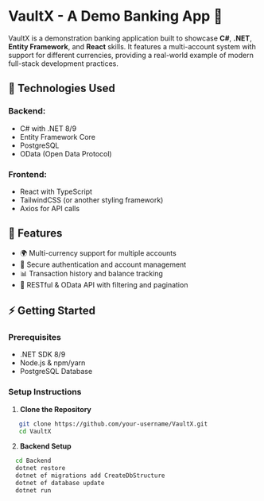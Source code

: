 # VaultX - A Demo Banking App 🏦

VaultX is a demonstration banking application built to showcase **C#**, **.NET**, **Entity Framework**, and **React** skills. It features a multi-account system with support for different currencies, providing a real-world example of modern full-stack development practices.

## 🚀 Technologies Used

### **Backend:**
- C# with .NET 8/9
- Entity Framework Core
- PostgreSQL
- OData (Open Data Protocol)

### **Frontend:**
- React with TypeScript
- TailwindCSS (or another styling framework)
- Axios for API calls

## 🔹 Features
- 🌍 Multi-currency support for multiple accounts
- 🔐 Secure authentication and account management
- 📊 Transaction history and balance tracking
- 📡 RESTful & OData API with filtering and pagination

## ⚡ Getting Started

### **Prerequisites**
- .NET SDK 8/9
- Node.js & npm/yarn
- PostgreSQL Database

### **Setup Instructions**
1. **Clone the Repository**  

```sh
   git clone https://github.com/your-username/VaultX.git
   cd VaultX
```

2. **Backend Setup**

```sh
  cd Backend
  dotnet restore
  dotnet ef migrations add CreateDbStructure
  dotnet ef database update
  dotnet run
```

